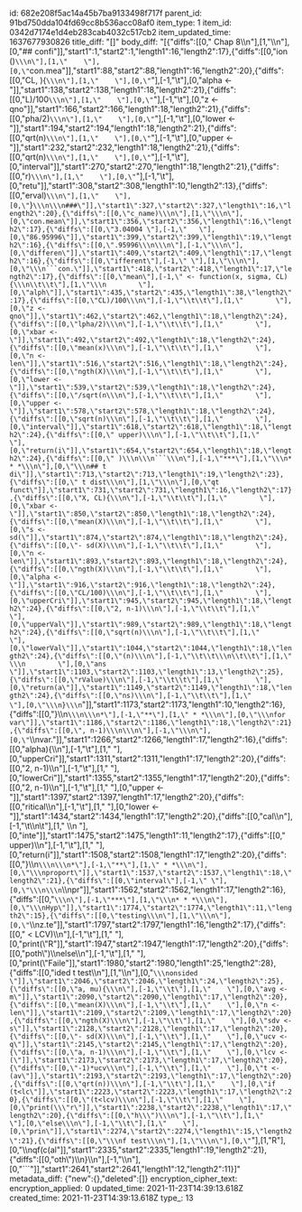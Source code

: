 id: 682e208f5ac14a45b7ba9133498f717f
parent_id: 91bd750dda104fd69cc8b536acc08af0
item_type: 1
item_id: 0342d7174e1d4eb283cab4032c517cb2
item_updated_time: 1637677930826
title_diff: "[]"
body_diff: "[{\"diffs\":[[0,\" Chap 8\\\n\"],[1,\"\\\n\"],[0,\"## confi\"]],\"start1\":1,\"start2\":1,\"length1\":16,\"length2\":17},{\"diffs\":[[0,\"ion ()`\\\n\"],[1,\"    \"],[0,\"`con.mea\"]],\"start1\":88,\"start2\":88,\"length1\":16,\"length2\":20},{\"diffs\":[[0,\"CL, ){`\\\n\"],[1,\"    \"],[0,\"`\"],[-1,\"\\t\"],[0,\"alpha <-\"]],\"start1\":138,\"start2\":138,\"length1\":18,\"length2\":21},{\"diffs\":[[0,\"L)/100`\\\n\"],[1,\"    \"],[0,\"`\"],[-1,\"\\t\"],[0,\"z <- qno\"]],\"start1\":166,\"start2\":166,\"length1\":18,\"length2\":21},{\"diffs\":[[0,\"pha/2)`\\\n\"],[1,\"    \"],[0,\"`\"],[-1,\"\\t\"],[0,\"lower <-\"]],\"start1\":194,\"start2\":194,\"length1\":18,\"length2\":21},{\"diffs\":[[0,\"qrt(n)`\\\n\"],[1,\"    \"],[0,\"`\"],[-1,\"\\t\"],[0,\"upper <-\"]],\"start1\":232,\"start2\":232,\"length1\":18,\"length2\":21},{\"diffs\":[[0,\"qrt(n)`\\\n\"],[1,\"    \"],[0,\"`\"],[-1,\"\\t\"],[0,\"interval\"]],\"start1\":270,\"start2\":270,\"length1\":18,\"length2\":21},{\"diffs\":[[0,\"r)`\\\n\"],[1,\"    \"],[0,\"`\"],[-1,\"\\t\"],[0,\"retu\"]],\"start1\":308,\"start2\":308,\"length1\":10,\"length2\":13},{\"diffs\":[[0,\"erval)`\\\n\"],[1,\"    \"],[0,\"`}`\\\n\\\n###\"]],\"start1\":327,\"start2\":327,\"length1\":16,\"length2\":20},{\"diffs\":[[0,\"c_name)\\\n\"],[1,\"\\\n\"],[0,\"con.mean\"]],\"start1\":356,\"start2\":356,\"length1\":16,\"length2\":17},{\"diffs\":[[0,\"3.04004 \"],[-1,\"   \"],[0,\"86.95996\"]],\"start1\":399,\"start2\":399,\"length1\":19,\"length2\":16},{\"diffs\":[[0,\".95996\\\n\\\n\"],[-1,\"\\\n\"],[0,\"differen\"]],\"start1\":409,\"start2\":409,\"length1\":17,\"length2\":16},{\"diffs\":[[0,\"ifferent\"],[-1,\" \"],[1,\"\\\n\"],[0,\"\\\n```con.\"]],\"start1\":418,\"start2\":418,\"length1\":17,\"length2\":17},{\"diffs\":[[0,\"mean\"],[-1,\" <- function(x, sigma, CL){\\\n\\t\\t\"],[1,\"\\\n        \"],[0,\"alph\"]],\"start1\":435,\"start2\":435,\"length1\":38,\"length2\":17},{\"diffs\":[[0,\"CL)/100\\\n\"],[-1,\"\\t\\t\"],[1,\"        \"],[0,\"z <- qno\"]],\"start1\":462,\"start2\":462,\"length1\":18,\"length2\":24},{\"diffs\":[[0,\"lpha/2)\\\n\"],[-1,\"\\t\\t\"],[1,\"        \"],[0,\"xbar <- \"]],\"start1\":492,\"start2\":492,\"length1\":18,\"length2\":24},{\"diffs\":[[0,\"mean(x)\\\n\"],[-1,\"\\t\\t\"],[1,\"        \"],[0,\"n <- len\"]],\"start1\":516,\"start2\":516,\"length1\":18,\"length2\":24},{\"diffs\":[[0,\"ngth(X)\\\n\"],[-1,\"\\t\\t\"],[1,\"        \"],[0,\"lower <-\"]],\"start1\":539,\"start2\":539,\"length1\":18,\"length2\":24},{\"diffs\":[[0,\"/sqrt(n\\\n\"],[-1,\"\\t\\t\"],[1,\"        \"],[0,\"upper <-\"]],\"start1\":578,\"start2\":578,\"length1\":18,\"length2\":24},{\"diffs\":[[0,\"sqrt(n)\\\n\"],[-1,\"\\t\\t\"],[1,\"        \"],[0,\"interval\"]],\"start1\":618,\"start2\":618,\"length1\":18,\"length2\":24},{\"diffs\":[[0,\" upper)\\\n\"],[-1,\"\\t\\t\"],[1,\"        \"],[0,\"return(i\"]],\"start1\":654,\"start2\":654,\"length1\":18,\"length2\":24},{\"diffs\":[[0,\" )\\\n\\\n```\\\n\"],[-1,\"***\"],[1,\"\\\n* * *\\\n\"],[0,\"\\\n## t di\"]],\"start1\":713,\"start2\":713,\"length1\":19,\"length2\":23},{\"diffs\":[[0,\" t dist\\\n\"],[1,\"\\\n\"],[0,\"qt funct\"]],\"start1\":731,\"start2\":731,\"length1\":16,\"length2\":17},{\"diffs\":[[0,\"X, CL){\\\n\"],[-1,\"\\t\\t\"],[1,\"        \"],[0,\"xbar <- \"]],\"start1\":850,\"start2\":850,\"length1\":18,\"length2\":24},{\"diffs\":[[0,\"mean(X)\\\n\"],[-1,\"\\t\\t\"],[1,\"        \"],[0,\"s <- sd(\"]],\"start1\":874,\"start2\":874,\"length1\":18,\"length2\":24},{\"diffs\":[[0,\"- sd(X)\\\n\"],[-1,\"\\t\\t\"],[1,\"        \"],[0,\"n <- len\"]],\"start1\":893,\"start2\":893,\"length1\":18,\"length2\":24},{\"diffs\":[[0,\"ngth(X)\\\n\"],[-1,\"\\t\\t\"],[1,\"        \"],[0,\"alpha <-\"]],\"start1\":916,\"start2\":916,\"length1\":18,\"length2\":24},{\"diffs\":[[0,\"CL/100)\\\n\"],[-1,\"\\t\\t\"],[1,\"        \"],[0,\"upperCri\"]],\"start1\":945,\"start2\":945,\"length1\":18,\"length2\":24},{\"diffs\":[[0,\"2, n-1)\\\n\"],[-1,\"\\t\\t\"],[1,\"        \"],[0,\"upperVal\"]],\"start1\":989,\"start2\":989,\"length1\":18,\"length2\":24},{\"diffs\":[[0,\"sqrt(n)\\\n\"],[-1,\"\\t\\t\"],[1,\"        \"],[0,\"lowerVal\"]],\"start1\":1044,\"start2\":1044,\"length1\":18,\"length2\":24},{\"diffs\":[[0,\"(n)\\\n\"],[-1,\"\\t\\t\\\n\\t\\t\"],[1,\"        \\\n        \"],[0,\"ans \"]],\"start1\":1103,\"start2\":1103,\"length1\":13,\"length2\":25},{\"diffs\":[[0,\"rValue)\\\n\"],[-1,\"\\t\\t\"],[1,\"        \"],[0,\"return(a\"]],\"start1\":1149,\"start2\":1149,\"length1\":18,\"length2\":24},{\"diffs\":[[0,\"ns)\\\n\"],[-1,\"\\t\\t\"],[1,\"        \"],[0,\"\\\n}\\\n`\"]],\"start1\":1173,\"start2\":1173,\"length1\":10,\"length2\":16},{\"diffs\":[[0,\"}\\\n```\\\n\\\n*\"],[-1,\"**\"],[1,\" * *\\\n\"],[0,\"\\\nfor var\"]],\"start1\":1186,\"start2\":1186,\"length1\":18,\"length2\":21},{\"diffs\":[[0,\", n-1)\\\n\\\n\"],[-1,\"\\\n\"],[0,\"```\\\nvar.\"]],\"start1\":1266,\"start2\":1266,\"length1\":17,\"length2\":16},{\"diffs\":[[0,\"alpha){\\\n\"],[-1,\"\\t\"],[1,\"    \"],[0,\"upperCri\"]],\"start1\":1311,\"start2\":1311,\"length1\":17,\"length2\":20},{\"diffs\":[[0,\"2, n-1)\\\n\"],[-1,\"\\t\"],[1,\"    \"],[0,\"lowerCri\"]],\"start1\":1355,\"start2\":1355,\"length1\":17,\"length2\":20},{\"diffs\":[[0,\"2, n-1)\\\n\"],[-1,\"\\t\"],[1,\"    \"],[0,\"upper <-\"]],\"start1\":1397,\"start2\":1397,\"length1\":17,\"length2\":20},{\"diffs\":[[0,\"ritical\\\n\"],[-1,\"\\t\"],[1,\"    \"],[0,\"lower <-\"]],\"start1\":1434,\"start2\":1434,\"length1\":17,\"length2\":20},{\"diffs\":[[0,\"cal\\\n\"],[-1,\"\\t\\\n\\t\"],[1,\"    \\\n    \"],[0,\"inte\"]],\"start1\":1475,\"start2\":1475,\"length1\":11,\"length2\":17},{\"diffs\":[[0,\" upper)\\\n\"],[-1,\"\\t\"],[1,\"    \"],[0,\"return(i\"]],\"start1\":1508,\"start2\":1508,\"length1\":17,\"length2\":20},{\"diffs\":[[0,\"}\\\n```\\\n\\\n*\"],[-1,\"**\"],[1,\" * *\\\n\"],[0,\"\\\nproport\"]],\"start1\":1537,\"start2\":1537,\"length1\":18,\"length2\":21},{\"diffs\":[[0,\"interval\"],[-1,\" \"],[0,\"\\\n\\\n```\\\npr\"]],\"start1\":1562,\"start2\":1562,\"length1\":17,\"length2\":16},{\"diffs\":[[0,\"```\\\n\"],[-1,\"***\"],[1,\"\\\n* * *\\\n\"],[0,\"\\\nHyp\"]],\"start1\":1774,\"start2\":1774,\"length1\":11,\"length2\":15},{\"diffs\":[[0,\"testing\\\n\"],[1,\"\\\n\"],[0,\"```\\\nz.te\"]],\"start1\":1797,\"start2\":1797,\"length1\":16,\"length2\":17},{\"diffs\":[[0,\" < LCV)\\\n\"],[-1,\"\\t\"],[1,\"    \"],[0,\"print(\\\"R\"]],\"start1\":1947,\"start2\":1947,\"length1\":17,\"length2\":20},{\"diffs\":[[0,\"poth\\\")\\\nelse\\\n\"],[-1,\"\\t\"],[1,\"    \"],[0,\"print(\\\"Faile\"]],\"start1\":1980,\"start2\":1980,\"length1\":25,\"length2\":28},{\"diffs\":[[0,\"ided t test\\\n\"],[1,\"\\\n\"],[0,\"```\\\nonsided \"]],\"start1\":2046,\"start2\":2046,\"length1\":24,\"length2\":25},{\"diffs\":[[0,\"a, mu){\\\n\"],[-1,\"\\t\"],[1,\"    \"],[0,\"avg <- m\"]],\"start1\":2090,\"start2\":2090,\"length1\":17,\"length2\":20},{\"diffs\":[[0,\"mean(X)\\\n\"],[-1,\"\\t\"],[1,\"    \"],[0,\"n <- len\"]],\"start1\":2109,\"start2\":2109,\"length1\":17,\"length2\":20},{\"diffs\":[[0,\"ngth(X)\\\n\"],[-1,\"\\t\"],[1,\"    \"],[0,\"sdv <- s\"]],\"start1\":2128,\"start2\":2128,\"length1\":17,\"length2\":20},{\"diffs\":[[0,\"- sd(X)\\\n\"],[-1,\"\\t\"],[1,\"    \"],[0,\"ucv <- q\"]],\"start1\":2145,\"start2\":2145,\"length1\":17,\"length2\":20},{\"diffs\":[[0,\"a, n-1)\\\n\"],[-1,\"\\t\"],[1,\"    \"],[0,\"lcv <- (\"]],\"start1\":2173,\"start2\":2173,\"length1\":17,\"length2\":20},{\"diffs\":[[0,\"-1)*ucv\\\n\"],[-1,\"\\t\"],[1,\"    \"],[0,\"t <- (av\"]],\"start1\":2193,\"start2\":2193,\"length1\":17,\"length2\":20},{\"diffs\":[[0,\"qrt(n))\\\n\"],[-1,\"\\t\"],[1,\"    \"],[0,\"if (t<lc\"]],\"start1\":2223,\"start2\":2223,\"length1\":17,\"length2\":20},{\"diffs\":[[0,\"(t<lcv)\\\n\"],[-1,\"\\t\"],[1,\"    \"],[0,\"print(\\\"r\"]],\"start1\":2238,\"start2\":2238,\"length1\":17,\"length2\":20},{\"diffs\":[[0,\"h\\\")\\\n\"],[-1,\"\\t\"],[1,\"    \"],[0,\"else\\\n\"],[-1,\"\\t\"],[1,\"    \"],[0,\"prin\"]],\"start1\":2274,\"start2\":2274,\"length1\":15,\"length2\":21},{\"diffs\":[[0,\"\\\nf test\\\n\"],[1,\"\\\n\"],[0,\"```\"],[1,\"R\"],[0,\"\\\nqf(c(al\"]],\"start1\":2335,\"start2\":2335,\"length1\":19,\"length2\":21},{\"diffs\":[[0,\"oth\\\")\\\n}\\\n\"],[-1,\"\\\n\"],[0,\"```\"]],\"start1\":2641,\"start2\":2641,\"length1\":12,\"length2\":11}]"
metadata_diff: {"new":{},"deleted":[]}
encryption_cipher_text: 
encryption_applied: 0
updated_time: 2021-11-23T14:39:13.618Z
created_time: 2021-11-23T14:39:13.618Z
type_: 13